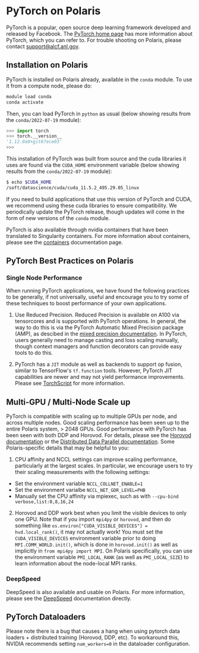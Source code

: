 # PyTorch on Polaris

PyTorch is a popular, open source deep learning framework developed and released by Facebook.  The [PyTorch home page](https://pytorch.org/) has more information about PyTorch, which you can refer to.  For trouble shooting on Polaris, please contact support@alcf.anl.gov.

## Installation on Polaris

PyTorch is installed on Polaris already, available in the `conda` module.  To use it from a compute node, please do:

```bash
module load conda
conda activate
```

Then, you can load PyTorch in `python` as usual (below showing results from the `conda/2022-07-19` module):

```python
>>> import torch
>>> torch.__version__
'1.12.0a0+git67ece03'
>>>
```

This installation of PyTorch was built from source and the cuda libraries it uses are found via the `CUDA_HOME` environment variable (below showing results from the `conda/2022-07-19` module):

```bash
$ echo $CUDA_HOME
/soft/datascience/cuda/cuda_11.5.2_495.29.05_linux
```

If you need to build applications that use this version of PyTorch and CUDA, we recommend using these cuda libraries to ensure compatibility.  We periodically update the PyTorch release, though updates will come in the form of new versions of the `conda` module.

PyTorch is also available through nvidia containers that have been translated to Singularity containers.  For more information about containers, please see the [containers](../containers/containers.md) documentation page.

## PyTorch Best Practices on Polaris

### Single Node Performance

When running PyTorch applications, we have found the following practices to be generally, if not universally, useful and encourage you to try some of these techniques to boost performance of your own applications.

1. Use Reduced Precision. Reduced Precision is available on A100 via tensorcores and is supported with PyTorch operations.  In general, the way to do this is via the PyTorch Automatic Mixed Precision package (AMP), as descibed in the [mixed precision documentation](https://pytorch.org/docs/stable/amp.html).  In PyTorch, users generally need to manage casting and loss scaling manually,  though context managers and function decorators can provide easy tools to do this.

2. PyTorch has a `JIT` module as well as backends to support op fusion, similar to TensorFlow's `tf.function` tools.  However, PyTorch JIT capabilities are newer and may not yield performance improvements.  Please see [TorchScript](https://pytorch.org/docs/stable/jit.html) for more information.


## Multi-GPU / Multi-Node Scale up

PyTorch is compatible with scaling up to multiple GPUs per node, and across multiple nodes.  Good scaling performance has been seen up to the entire Polaris system, > 2048 GPUs.  Good performance with PyTorch has been seen with both DDP and Horovod.  For details, please see the [Horovod documentation](https://horovod.readthedocs.io/en/stable/pytorch.html) or the [Distributed Data Parallel documentation](https://pytorch.org/tutorials/intermediate/ddp_tutorial.html).  Some Polaris-specific details that may be helpful to you:

1. CPU affinity and NCCL settings can improve scaling performance, particularly at the largest scales.  In particular, we encourage users to try their scaling measurements with the following settings:
 - Set the environment variable `NCCL_COLLNET_ENABLE=1`
 - Set the environment varialbe `NCCL_NET_GDR_LEVEL=PHB`
 - Manually set the CPU affinity via mpiexec, such as with `--cpu-bind verbose,list:0,8,16,24
`

2. Horovod and DDP work best when you limit the visible devices to only one GPU.  Note that if you import `mpi4py` or `horovod`, and then do something like `os.environ["CUDA_VISIBLE_DEVICES"] = hvd.local_rank()`, it may not actually work!  You must set the `CUDA_VISIBLE_DEVICES` environment variable prior to doing `MPI.COMM_WORLD.init()`, which is done in `horovod.init()` as well as implicitly in `from mpi4py import MPI`.   On Polaris specifically, you can use the environment variable `PMI_LOCAL_RANK` (as well as `PMI_LOCAL_SIZE`) to learn information about the node-local MPI ranks.  

### DeepSpeed

DeepSpeed is also available and usable on Polaris.  For more information, please see the [DeepSpeed](./deepspeed.md) documentation directly.

## PyTorch Dataloaders

Please note there is a bug that causes a hang when using pytorch data loaders + distributed training (Horovod, DDP, etc).  To workaround this, NVIDIA recommends setting `num_workers=0` in the dataloader configuration.

